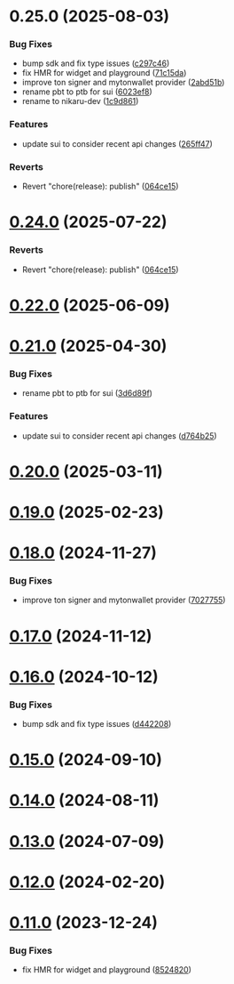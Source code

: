 # 0.25.0 (2025-08-03)


### Bug Fixes

* bump sdk and fix type issues ([c297c46](https://github.com/nikaaru/rango-client/commit/c297c46620f853b6317664dae04061af3dfbbd71))
* fix HMR for widget and playground ([71c15da](https://github.com/nikaaru/rango-client/commit/71c15dadab4d161006b9f05a77c286b05c931528))
* improve ton signer and mytonwallet provider ([2abd51b](https://github.com/nikaaru/rango-client/commit/2abd51b23e87a598771215438b510adf6c77ade0))
* rename pbt to ptb for sui ([6023ef8](https://github.com/nikaaru/rango-client/commit/6023ef84340b25430001d5efd0e005bdd96ff2ae))
* rename to nikaru-dev ([1c9d861](https://github.com/nikaaru/rango-client/commit/1c9d861b66efc4f58fca6c6b5ea240339e86ffe8))


### Features

* update sui to consider recent api changes ([265ff47](https://github.com/nikaaru/rango-client/commit/265ff47fc90db86fd3c94183b3e48105241e6ae6))


### Reverts

* Revert "chore(release): publish" ([064ce15](https://github.com/nikaaru/rango-client/commit/064ce157a2f819856f647f83aeb1c0410542e8d7))



# [0.24.0](https://github.com/rango-exchange/rango-client/compare/signer-ton@0.23.0...signer-ton@0.24.0) (2025-07-22)


### Reverts

* Revert "chore(release): publish" ([064ce15](https://github.com/rango-exchange/rango-client/commit/064ce157a2f819856f647f83aeb1c0410542e8d7))



# [0.22.0](https://github.com/rango-exchange/rango-client/compare/signer-ton@0.21.0...signer-ton@0.22.0) (2025-06-09)



# [0.21.0](https://github.com/rango-exchange/rango-client/compare/signer-ton@0.20.0...signer-ton@0.21.0) (2025-04-30)


### Bug Fixes

* rename pbt to ptb for sui ([3d6d89f](https://github.com/rango-exchange/rango-client/commit/3d6d89f2265766607a15d61e0df92643fb33072b))


### Features

* update sui to consider recent api changes ([d764b25](https://github.com/rango-exchange/rango-client/commit/d764b2501df9bb295f63cdbc0b05acd4a3abb4b9))



# [0.20.0](https://github.com/rango-exchange/rango-client/compare/signer-ton@0.19.0...signer-ton@0.20.0) (2025-03-11)



# [0.19.0](https://github.com/rango-exchange/rango-client/compare/signer-ton@0.18.0...signer-ton@0.19.0) (2025-02-23)



# [0.18.0](https://github.com/rango-exchange/rango-client/compare/signer-ton@0.17.0...signer-ton@0.18.0) (2024-11-27)


### Bug Fixes

* improve ton signer and mytonwallet provider ([7027755](https://github.com/rango-exchange/rango-client/commit/7027755740426359f42b088b842dfd01590df5c3))



# [0.17.0](https://github.com/rango-exchange/rango-client/compare/signer-ton@0.16.0...signer-ton@0.17.0) (2024-11-12)



# [0.16.0](https://github.com/rango-exchange/rango-client/compare/signer-ton@0.15.0...signer-ton@0.16.0) (2024-10-12)


### Bug Fixes

* bump sdk and fix type issues ([d442208](https://github.com/rango-exchange/rango-client/commit/d4422083bf5dd27d5f509ce1db7f9560d05428c8))



# [0.15.0](https://github.com/rango-exchange/rango-client/compare/signer-ton@0.14.0...signer-ton@0.15.0) (2024-09-10)



# [0.14.0](https://github.com/rango-exchange/rango-client/compare/signer-ton@0.13.0...signer-ton@0.14.0) (2024-08-11)



# [0.13.0](https://github.com/rango-exchange/rango-client/compare/signer-ton@0.12.0...signer-ton@0.13.0) (2024-07-09)



# [0.12.0](https://github.com/rango-exchange/rango-client/compare/signer-ton@0.11.0...signer-ton@0.12.0) (2024-02-20)



# [0.11.0](https://github.com/rango-exchange/rango-client/compare/signer-ton@0.9.0...signer-ton@0.11.0) (2023-12-24)


### Bug Fixes

* fix HMR for widget and playground ([8524820](https://github.com/rango-exchange/rango-client/commit/8524820f10cf0b8921f3db0c4f620ff98daa4103))



